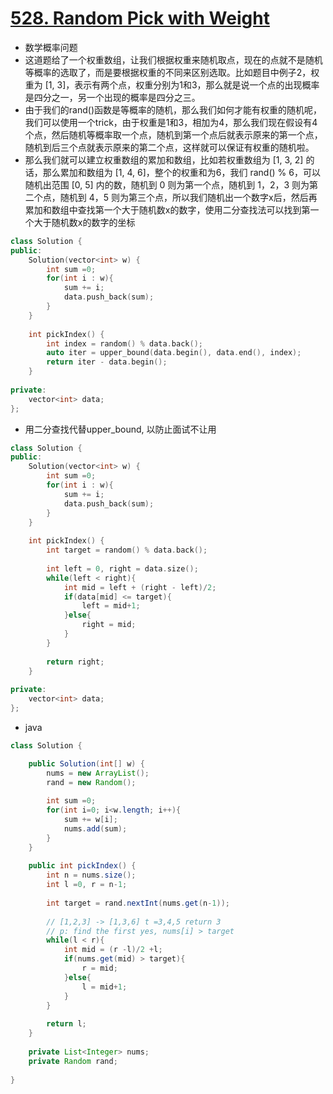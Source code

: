 # [528. Random Pick with Weight](https://leetcode.com/problems/random-pick-with-weight/)
* 数学概率问题
* 这道题给了一个权重数组，让我们根据权重来随机取点，现在的点就不是随机等概率的选取了，而是要根据权重的不同来区别选取。比如题目中例子2，权重为 [1, 3]，表示有两个点，权重分别为1和3，那么就是说一个点的出现概率是四分之一，另一个出现的概率是四分之三。
* 由于我们的rand()函数是等概率的随机，那么我们如何才能有权重的随机呢，我们可以使用一个trick，由于权重是1和3，相加为4，那么我们现在假设有4个点，然后随机等概率取一个点，随机到第一个点后就表示原来的第一个点，随机到后三个点就表示原来的第二个点，这样就可以保证有权重的随机啦。
* 那么我们就可以建立权重数组的累加和数组，比如若权重数组为 [1, 3, 2] 的话，那么累加和数组为 [1, 4, 6]，整个的权重和为6，我们 rand() % 6，可以随机出范围 [0, 5] 内的数，随机到 0 则为第一个点，随机到 1，2，3 则为第二个点，随机到 4，5 则为第三个点，所以我们随机出一个数字x后，然后再累加和数组中查找第一个大于随机数x的数字，使用二分查找法可以找到第一个大于随机数x的数字的坐标

```c++
class Solution {
public:
    Solution(vector<int> w) {
        int sum =0;
        for(int i : w){
            sum += i;
            data.push_back(sum);
        }
    }
    
    int pickIndex() {
        int index = random() % data.back();
        auto iter = upper_bound(data.begin(), data.end(), index);
        return iter - data.begin();
    }
    
private:
    vector<int> data;
};


```

* 用二分查找代替upper_bound, 以防止面试不让用

```c++
class Solution {
public:
    Solution(vector<int> w) {
        int sum =0;
        for(int i : w){
            sum += i;
            data.push_back(sum);
        }
    }
    
    int pickIndex() {
        int target = random() % data.back();
        
        int left = 0, right = data.size();
        while(left < right){
            int mid = left + (right - left)/2;
            if(data[mid] <= target){
                left = mid+1;
            }else{
                right = mid;
            }
        }
        
        return right;
    }
    
private:
    vector<int> data;
};

```

* java

```java
class Solution {

    public Solution(int[] w) {
        nums = new ArrayList();
        rand = new Random();
        
        int sum =0;
        for(int i=0; i<w.length; i++){
            sum += w[i];
            nums.add(sum);
        }
    }
    
    public int pickIndex() {
        int n = nums.size();
        int l =0, r = n-1;
        
        int target = rand.nextInt(nums.get(n-1));
        
        // [1,2,3] -> [1,3,6] t =3,4,5 return 3
        // p: find the first yes, nums[i] > target
        while(l < r){
            int mid = (r -l)/2 +l;
            if(nums.get(mid) > target){
                r = mid;
            }else{
                l = mid+1;
            }
        }
        
        return l;
    }
    
    private List<Integer> nums;
    private Random rand;
    
}


```

